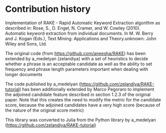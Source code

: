 # Contribution history

Implementation of RAKE - Rapid Automatic Keyword Extraction algorithm
as described in:
Rose, S., D. Engel, N. Cramer, and W. Cowley (2010).
Automatic keyword extraction from individual documents.
In M. W. Berry and J. Kogan (Eds.), Text Mining: Applications and Theory.unknown: John Wiley and Sons, Ltd.

The original code (from https://github.com/aneesha/RAKE)
has been extended by a_medelyan (zelandiya)
with a set of heuristics to decide whether a phrase is an acceptable candidate
as well as the ability to set frequency and phrase length parameters
important when dealing with longer documents

The code published by a_medelyan (https://github.com/zelandiya/RAKE-tutorial)
has been additionally extended by Marco Pegoraro to implement the adjoined candidate
feature described in section 1.2.3 of the original paper. Note that this creates the
need to modify the metric for the candidate score, because the adjoined candidates
have a very high score (because of the nature of the original score metric)

This library was converted to Julia from the Python library by a_medelyan 
(https://github.com/zelandiya/RAKE-tutorial)
